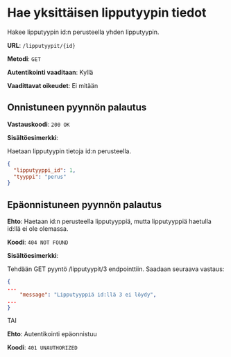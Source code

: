 # Hae yksittäisen lipputyypin tiedot

Hakee lipputyypin id:n perusteella yhden lipputyypin.

**URL**: `/lipputyypit/{id}`

**Metodi**: `GET`

**Autentikointi vaaditaan**: Kyllä

**Vaadittavat oikeudet**: Ei mitään


## Onnistuneen pyynnön palautus

**Vastauskoodi**: `200 OK`

**Sisältöesimerkki**:

Haetaan lipputyypin tietoja id:n perusteella.

```json
{
  "lipputyyppi_id": 1,
  "tyyppi": "perus"
}
```

## Epäonnistuneen pyynnön palautus

**Ehto**: Haetaan id:n perusteella lipputyyppiä, mutta lipputyyppiä haetulla id:llä ei ole olemassa.

**Koodi**: `404 NOT FOUND`

**Sisältöesimerkki**:

Tehdään GET pyyntö /lipputyypit/3 endpointtiin. Saadaan seuraava vastaus:

```json
{
...
    "message": "Lipputyyppiä id:llä 3 ei löydy",
...
}
```

TAI

__Ehto__: Autentikointi epäonnistuu

__Koodi__: `401 UNAUTHORIZED`



